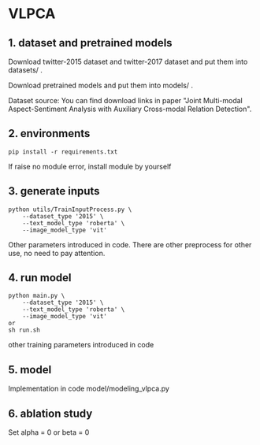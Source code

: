 # VLPCA

## 1. dataset and pretrained models
Download twitter-2015 dataset and twitter-2017 dataset and put them into datasets/ .

Download pretrained models and put them into models/ .

Dataset source: You can find download links in paper "Joint Multi-modal Aspect-Sentiment Analysis with Auxiliary Cross-modal Relation Detection".

## 2. environments
    pip install -r requirements.txt

If raise no module error, install module by yourself
## 3. generate inputs
    python utils/TrainInputProcess.py \
        --dataset_type '2015' \
        --text_model_type 'roberta' \
        --image_model_type 'vit'
Other parameters introduced in code. There are other preprocess for other use, no need to pay attention.


## 4. run model
    python main.py \
        --dataset_type '2015' \
        --text_model_type 'roberta' \
        --image_model_type 'vit'
    or
    sh run.sh
other training parameters introduced in code

## 5. model 
Implementation in code model/modeling_vlpca.py

## 6. ablation study
Set alpha = 0 or beta = 0



